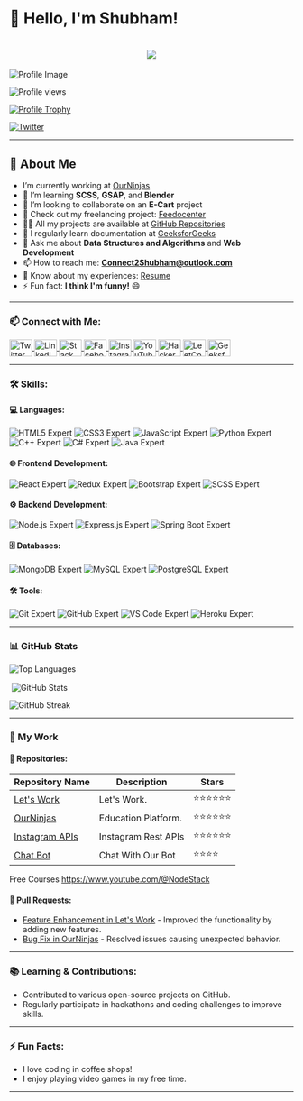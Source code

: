 # 👋 Hello, I'm Shubham!
<h1 align="center">
  <a href="https://git.io/typing-svg">
    <img src="https://readme-typing-svg.herokuapp.com/?lines=Hello,+There!+👋;This+is+ABU+SAID....;Nice+to+meet+you!&center=true&size=30">
  </a>
</h1>

![Profile Image](https://github.com/user-attachments/assets/f11a391a-7032-4ef4-bb25-c68ccf9b3342)

<p align="left" style="margin-right:20px">
  <img src="https://komarev.com/ghpvc/?username=raunakshrivastwa&label=Profile%20views&color=0e75b6&style=flat" alt="Profile views" />
</p>

<p align="left"  style="margin-right:20px">
  <a href="https://github.com/ryo-ma/github-profile-trophy">
    <img src="https://github-profile-trophy.vercel.app/?username=raunakshrivastwa" alt="Profile Trophy" />
  </a>
</p>

<p align="left"  style="margin-right:20px">
  <a href="https://twitter.com/@teamshubham_" target="blank">
    <img src="https://img.shields.io/twitter/follow/@teamshubham_?logo=twitter&style=for-the-badge" alt="Twitter" />
  </a>
</p>

---

## 🔭 About Me
- I’m currently working at [OurNinjas](https://ninjasteam.vercel.app/)
- 🌱 I’m learning **SCSS**, **GSAP**, and **Blender**
- 👯 I’m looking to collaborate on an **E-Cart** project
- 🤝 Check out my freelancing project: [Feedocenter](https://www.feedocenter.com/)
- 👨‍💻 All my projects are available at [GitHub Repositories](https://github.com/RaunakShrivastwa?tab=repositories)
- 📝 I regularly learn documentation at [GeeksforGeeks](https://www.geeksforgeeks.org/)
- 💬 Ask me about **Data Structures and Algorithms** and **Web Development**
- 📫 How to reach me: **Connect2Shubham@outlook.com**
- 📄 Know about my experiences: [Resume](https://drive.google.com/file/d/1vLwC0Xg-aUQeDY12zpiwlP8_h995xk4Q/view?usp=drive_link)
- ⚡ Fun fact: **I think I'm funny!** 😄

---

### 📫 Connect with Me:
<p align="left">
  <a href="https://twitter.com/@teamshubham_" target="blank" >
    <img align="center" src="https://raw.githubusercontent.com/rahuldkjain/github-profile-readme-generator/master/src/images/icons/Social/twitter.svg" alt="Twitter" height="30" width="40" />
  </a>
  <a href="https://www.linkedin.com/in/shubham-shrivastwa/" target="blank">
    <img align="center" src="https://raw.githubusercontent.com/rahuldkjain/github-profile-readme-generator/master/src/images/icons/Social/linked-in-alt.svg" alt="LinkedIn" height="30" width="40" />
  </a>
  <a href="https://stackoverflow.com/users/20622749" target="blank">
    <img align="center" src="https://raw.githubusercontent.com/rahuldkjain/github-profile-readme-generator/master/src/images/icons/Social/stack-overflow.svg" alt="Stack Overflow" height="30" width="40" />
  </a>
  <a href="https://fb.com/raunak.shrivastwa" target="blank">
    <img align="center" src="https://raw.githubusercontent.com/rahuldkjain/github-profile-readme-generator/master/src/images/icons/Social/facebook.svg" alt="Facebook" height="30" width="40" />
  </a>
  <a href="https://instagram.com/ks_shubham31" target="blank">
    <img align="center" src="https://raw.githubusercontent.com/rahuldkjain/github-profile-readme-generator/master/src/images/icons/Social/instagram.svg" alt="Instagram" height="30" width="40" />
  </a>
  <a href="https://www.youtube.com/c/codingmaster" target="blank">
    <img align="center" src="https://raw.githubusercontent.com/rahuldkjain/github-profile-readme-generator/master/src/images/icons/Social/youtube.svg" alt="YouTube" height="30" width="40" />
  </a>
  <a href="https://www.hackerrank.com/@codecprogramming" target="blank">
    <img align="center" src="https://raw.githubusercontent.com/rahuldkjain/github-profile-readme-generator/master/src/images/icons/Social/hackerrank.svg" alt="HackerRank" height="30" width="40" />
  </a>
  <a href="https://www.leetcode.com/shubham-shri369" target="blank">
    <img align="center" src="https://raw.githubusercontent.com/rahuldkjain/github-profile-readme-generator/master/src/images/icons/Social/leet-code.svg" alt="LeetCode" height="30" width="40" />
  </a>
  <a href="https://auth.geeksforgeeks.org/user/teamshubham" target="blank">
    <img align="center" src="https://raw.githubusercontent.com/rahuldkjain/github-profile-readme-generator/master/src/images/icons/Social/geeks-for-geeks.svg" alt="GeeksforGeeks" height="30" width="40" />
  </a>
</p>

---

### 🛠️ Skills:
#### 💻 Languages:
<p align="left">
  <img src="https://img.shields.io/badge/HTML5-Expert-orange" alt="HTML5 Expert" />
  <img src="https://img.shields.io/badge/CSS3-Expert-orange" alt="CSS3 Expert" />
  <img src="https://img.shields.io/badge/JavaScript-Expert-orange" alt="JavaScript Expert" />
  <img src="https://img.shields.io/badge/Python-Expert-orange" alt="Python Expert" />
  <img src="https://img.shields.io/badge/C++-Expert-orange" alt="C++ Expert" />
  <img src="https://img.shields.io/badge/C%23-Expert-orange" alt="C# Expert" />
  <img src="https://img.shields.io/badge/Java-Expert-orange" alt="Java Expert" />
</p>

#### 🌐 Frontend Development:
<p align="left">
  <img src="https://img.shields.io/badge/React-Expert-orange" alt="React Expert" />
  <img src="https://img.shields.io/badge/Redux-Expert-orange" alt="Redux Expert" />
  <img src="https://img.shields.io/badge/Bootstrap-Expert-orange" alt="Bootstrap Expert" />
  <img src="https://img.shields.io/badge/SCSS-Expert-orange" alt="SCSS Expert" />
</p>

#### ⚙️ Backend Development:
<p align="left">
  <img src="https://img.shields.io/badge/Node.js-Expert-orange" alt="Node.js Expert" />
  <img src="https://img.shields.io/badge/Express.js-Expert-orange" alt="Express.js Expert" />
  <img src="https://img.shields.io/badge/Spring Boot-Expert-orange" alt="Spring Boot Expert" />
</p>

#### 🗄️ Databases:
<p align="left">
  <img src="https://img.shields.io/badge/MongoDB-Expert-orange" alt="MongoDB Expert" />
  <img src="https://img.shields.io/badge/MySQL-Expert-orange" alt="MySQL Expert" />
  <img src="https://img.shields.io/badge/PostgreSQL-Expert-orange" alt="PostgreSQL Expert" />
</p>

#### 🛠️ Tools:
<p align="left">
  <img src="https://img.shields.io/badge/Git-Expert-orange" alt="Git Expert" />
  <img src="https://img.shields.io/badge/GitHub-Expert-orange" alt="GitHub Expert" />
  <img src="https://img.shields.io/badge/VS Code-Expert-orange" alt="VS Code Expert" />
  <img src="https://img.shields.io/badge/Heroku-Expert-orange" alt="Heroku Expert" />
</p>

---

### 📊 GitHub Stats
<p align="left">
  <img src="https://github-readme-stats.vercel.app/api/top-langs?username=raunakshrivastwa&show_icons=true&locale=en&layout=compact&theme=radical" alt="Top Languages" />
</p>

<p>&nbsp;<img align="center" src="https://github-readme-stats.vercel.app/api?username=raunakshrivastwa&show_icons=true&locale=en&theme=radical" alt="GitHub Stats" /></p>

<p>
  <img align="center" src="https://github-readme-streak-stats.herokuapp.com/?user=raunakshrivastwa&theme=radical" alt="GitHub Streak" />
</p>

---

### 📝 My Work
#### 🚀 Repositories:
| Repository Name             | Description                                  | Stars |
|-----------------------------|----------------------------------------------|-------|
| [Let's Work](https://github.com/RaunakShrivastwa/letsWork.git) | Let's Work.| ⭐️⭐️⭐️⭐️⭐️⭐️ |
| [OurNinjas](https://github.com/RaunakShrivastwa/ninjasteam.git) | Education Platform.| ⭐️⭐️⭐️⭐️⭐️⭐️ |
| [Instagram APIs](https://github.com/RaunakShrivastwa/V-BackendInsta--) | Instagram Rest APIs| ⭐️⭐️⭐️⭐️⭐️⭐️ |
| [Chat Bot](https://github.com/RaunakShrivastwa/4ChatWithBot.git) | Chat With Our Bot| ⭐️⭐️⭐️⭐️ |

Free Courses
https://www.youtube.com/@NodeStack


#### 🔄 Pull Requests:
- [Feature Enhancement in Let's Work](https://github.com/RaunakShrivastwa/letsWork/commits/shubham) - Improved the functionality by adding new features.
- [Bug Fix in OurNinjas](https://github.com/RaunakShrivastwa/ninjasteam/commits/dev/) - Resolved issues causing unexpected behavior.

---

### 📚 Learning & Contributions:
- Contributed to various open-source projects on GitHub.
- Regularly participate in hackathons and coding challenges to improve skills.

---

### ⚡ Fun Facts:
- I love coding in coffee shops!
- I enjoy playing video games in my free time.

---
